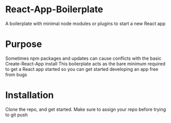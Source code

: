 # React-App-Boilerplate
A boilerplate with minimal node modules or plugins to start a new React app

# Purpose
Sometimes npm packages and updates can cause conflicts with the basic Create-React-App install
This boilerplate acts as the bare minimum required to get a React app started so
you can get started developing an app free from bugs

# Installation
Clone the repo, and get started. Make sure to assign your repo before trying to git push

